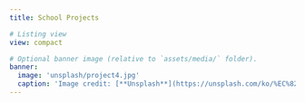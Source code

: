```yaml
---
title: School Projects

# Listing view
view: compact

# Optional banner image (relative to `assets/media/` folder).
banner:
  image: 'unsplash/project4.jpg'
  caption: 'Image credit: [**Unsplash**](https://unsplash.com/ko/%EC%82%AC%EC%A7%84/%EB%85%B8%ED%8A%B8%EB%B6%81%EC%9D%84-%EB%93%A4%EA%B3%A0-%ED%85%8C%EC%9D%B4%EB%B8%94-%EC%A3%BC%EC%9C%84%EC%97%90-%EC%95%89%EC%95%84-%EC%9E%88%EB%8A%94-%ED%95%9C-%EB%AC%B4%EB%A6%AC%EC%9D%98-%EC%82%AC%EB%9E%8C%EB%93%A4-gY430v3SD6c?utm_content=creditCopyText&utm_medium=referral&utm_source=unsplash)의 [**Paymo**](https://unsplash.com/ko/@paymo?utm_content=creditCopyText&utm_medium=referral&utm_source=unsplash)'
---
```

